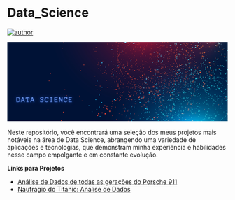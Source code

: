 # Data_Science

[![author](https://img.shields.io/badge/author-Gustavo_Martins-black.svg)](https://www.linkedin.com/in/gustavo10887/) 

<p align="center">
  <img src="img/DataScience.png" >
</p>

Neste repositório, você encontrará uma seleção dos meus projetos mais notáveis na área de Data Science, abrangendo uma variedade de aplicações e tecnologias, que demonstram minha experiência e habilidades nesse campo empolgante e em constante evolução.

**Links para Projetos**

* [Análise de Dados de todas as gerações do Porsche 911](https://github.com/gustavo-desk/Data_Science/blob/main/Analise_porsche.ipynb)
* [Naufrágio do Titanic: Análise de Dados](https://github.com/gustavo-desk/Data_Science/blob/main/Titanic_An%C3%A1lise.ipynb)
  
